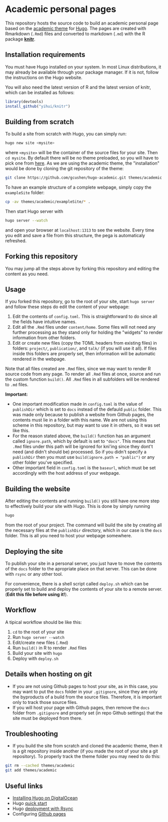 # Academic personal pages

This repository hosts the source code to build an academic personal page
based on the [academic theme][1] for [Hugo][2]. The pages are created
with Rmarkdown (`.Rmd`) files and converted to markdown (`.md`) with the
R package [**knitr**][3].

## Installation requirements

You must have Hugo installed on your system. In most Linux
distributions, it may already be available through your package manager.
If it is not, follow the instructions on the Hugo website.

You will also need the latest version of R and the latest version of
knitr, which can be installed as follows:


```r
library(devtools)
install_github("yihui/knitr")
```

## Building from scratch

To build a site from scratch with Hugo, you can simply run:


```sh
hugo new site <mysite>
```

where `<mysite>` will be the container of the source files for your
site. Then `cd mysite`. By default there will be no theme preloaded, so
you will have to pick one from [here][4]. As we are using the academic
theme, the "installation" would be done by cloning the git repository of
the theme:


```sh
git clone https://github.com/gcushen/hugo-academic.git themes/academic
```

To have an example structure of a complete webpage, simply copy the
`exampleSite` folder:


```sh
cp -av themes/academic/exampleSite/* .
```

Then start Hugo server with


```sh
hugo server --watch
```

and open your browser at `localhost:1313` to see the website. Every time
you edit and save a file from this structure, the pega is automaticaly
refreshed.

## Forking this repository

You may jump all the steps above by forking this repository and editing
the content as you need.

## Usage

If you forked this repository, go to the root of your site, start `hugo
server` and follow these steps do edit the content of your webpage:

1. Edit the contents of `config.toml`. This is straightforward to do
   since all the fields have intuitive names.
2. Edit all the `.Rmd` files under `content/home`. Some files will not
   need any further processing as they stand only for holding the
   "widgets" to render information from other folders.
3. Edit or create new files (copy the TOML headers from existing files)
   in folders: `project/`, `publication/`, and `talk/` (if you will use
   it all). If files inside this folders are properly set, then
   information will be automatic rendered in the webpage.

Note that all files created are `.Rmd` files, since we may want to
render R source code from any page. To render all `.Rmd` files at once,
source and run the custom function `build()`. All `.Rmd` files in all
subfolders will be rendered to `.md` files.

**Important:**

- One important modification made in `config.toml` is the value of
  `publishDir` which is set to `docs` instead of the defauld `public`
  folder. This was made only because to publish a website from Github
  pages, the contents must lie in a folder with this name. We are not
  using this scheme in this repository, but may want to use it in others,
  so it was set like this.
- For the reason stated above, the `build()` function has an argument
  called `ignore.path`, which by default is set to `"docs"`. This means
  that `.Rmd` files under this path will be ignored for kni'ing since
  they dont't need (and didn't should be) processed. So if you didn't
  specify a `publishDir` then you must use `build(ignore.path =
  "public")` or any other folder you've specified.
- Other important field in `config.toml` is the `baseurl`, which must be
  set accordingly with the host address of your webpage.

## Building the website

After editing the contents and running `build()` you still have one more
step to effectively build your site with Hugo. This is done by simply
running


```sh
hugo
```

from the root of your project. The command will build the site by
creating all the necessary files at the `publishDir` directory, which in
our case is the `docs` folder. This is all you need to host your webpage
somewhere.

## Deploying the site

To publish your site in a personal server, you just have to move the
contents of the `docs` folder to the apropriate place on that server.
This can be done with `rsync` or any other tool.

For convenience, there is a shell script called `deploy.sh` which can be
properly set to build and deploy the contents of your site to a remote
server. (**Edit this file before using it!**).

## Workflow

A tipical workflow should be like this:

1. `cd` to the root of your site
2. Run `hugo server --watch`
3. Edit/create new files (`.Rmd`)
4. Run `build()` in R to render `.Rmd` files
5. Build your site with `hugo`
6. Deploy with `deploy.sh`

## Details when hosting on git

- If you are not using Github pages to host your site, as in this case,
  you may want to put the `docs` folder in your `.gitignore`, since they
  are only the byproducts of a build from the source files. Therefore,
  it is important only to track those source files.
- If you will host your page with Github pages, then remove the `docs`
  folder from `.gitignore` and properly set (in repo Github settings)
  that the site must be deployed from there.

## Troubleshooting

- If you build the site from scratch and cloned the academic theme, then
  it is a git repository inside another (if you made the root of your
  site a git repository). To properly track the theme folder you may
  need to do this:


```sh
git rm --cached themes/academic
git add themes/academic
```

## Useful links

- [Installing Hugo on DigitalOcean][5]
- Hugo [quick start][6]
- Hugo [deployment with Rsync][7]
- Configuring [Github pages][8]


<!-- links -->

[1]: https://sourcethemes.com/academic/#intro
[2]: https://gohugo.io/
[3]: https://yihui.name/knitr/
[4]: https://themes.gohugo.io/
[5]: https://www.digitalocean.com/community/tutorials/how-to-install-and-use-hugo-a-static-site-generator-on-ubuntu-14-04
[6]: https://gohugo.io/getting-started/quick-start/
[7]: https://gohugo.io/hosting-and-deployment/deployment-with-rsync/
[8]: https://help.github.com/articles/configuring-a-publishing-source-for-github-pages/
